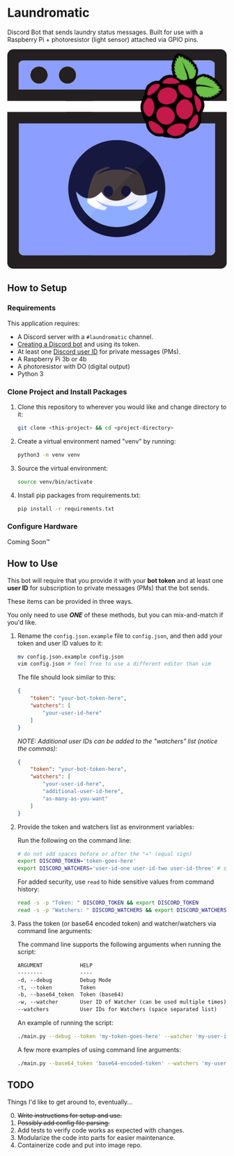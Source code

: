 # Laundromatic

Discord Bot that sends laundry status messages.
Built for use with a Raspberry Pi + photoresistor (light sensor) attached via GPIO pins.

![Laundromatic](assets/laundromatic.png)

## How to Setup

### Requirements 

This application requires: 

- A Discord server with a `#laundromatic` channel.
- [Creating a Discord bot](https://discord.com/developers/applications) and using its token.
- At least one [Discord user ID](https://support.discord.com/hc/en-us/articles/206346498-Where-can-I-find-my-User-Server-Message-ID-) for private messages (PMs).
- A Raspberry Pi 3b or 4b
- A photoresistor with DO (digital output)
- Python 3

### Clone Project and Install Packages

1. Clone this repository to wherever you would like and change directory to it:

    ```sh 
    git clone <this-project> && cd <project-directory>
    ```

2. Create a virtual environment named "venv" by running:

    ```sh 
    python3 -m venv venv
    ```

3. Source the virtual environment:

    ```sh 
    source venv/bin/activate
    ```

4. Install pip packages from requirements.txt:

    ```sh 
    pip install -r requirements.txt
    ```

### Configure Hardware

Coming Soon&trade;

## How to Use

This bot will require that you provide it with your **bot token** and at least one **user ID** for subscription to private messages (PMs) that the bot sends.

These items can be provided in three ways.

You only need to use ***__ONE__*** of these methods, but you can mix-and-match if you'd like.

1. Rename the `config.json.example` file to `config.json`, and then add your token and user ID values to it:

    ```sh
    mv config.json.example config.json
    vim config.json # feel free to use a different editor than vim
    ```

    The file should look similar to this:

    ```json
    {
        "token": "your-bot-token-here",
        "watchers": [
            "your-user-id-here"
        ]
    }
    ```

    *NOTE: Additional user IDs can be added to the "watchers" list (notice the commas):*

    ```json
    {
        "token": "your-bot-token-here",
        "watchers": [
            "your-user-id-here",
            "additional-user-id-here",
            "as-many-as-you-want"
        ]
    }
    ```

2. Provide the token and watchers list as environment variables:

    Run the following on the command line:

    ```sh
    # do not add spaces before or after the "=" (equal sign)
    export DISCORD_TOKEN='token-goes-here'
    export DISCORD_WATCHERS='user-id-one user-id-two user-id-three' # space-separated list
    ```

    For added security, use `read` to hide sensitive values from command history:

    ```sh
    read -s -p "Token: " DISCORD_TOKEN && export DISCORD_TOKEN
    read -s -p "Watchers: " DISCORD_WATCHERS && export DISCORD_WATCHERS
    ```

3. Pass the token (or base64 encoded token) and watcher/watchers via command line arguments:

    The command line supports the following arguments when running the script:
    
    ```txt
    ARGUMENT            HELP
    --------            ----
    -d, --debug         Debug Mode
    -t, --token         Token
    -b, --base64_token  Token (base64)
    -w, --watcher       User ID of Watcher (can be used multiple times)
    --watchers          User IDs for Watchers (space separated list)
    ```

    An example of running the script:

    ```sh
    ./main.py --debug --token 'my-token-goes-here' --watcher 'my-user-id' --watcher 'some-other-user-id'
    ```

    A few more examples of using command line arguments:

    ```sh
    ./main.py --base64_token 'base64-encoded-token' --watchers 'my-user-id some-other-user-id'
    ```


## TODO

Things I'd like to get around to, eventually...

0. ~~Write instructions for setup and use.~~
1. ~~Possibly add config file parsing.~~
2. Add tests to verify code works as expected with changes.
3. Modularize the code into parts for easier maintenance.
4. Containerize code and put into image repo.
